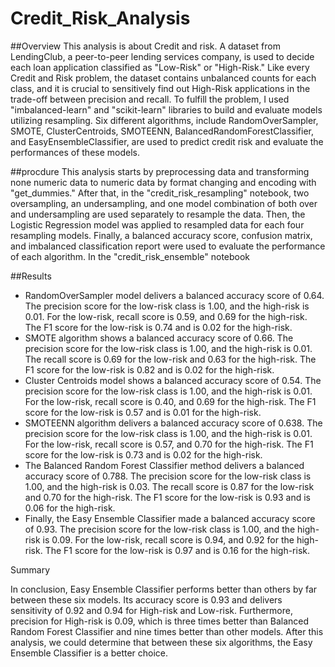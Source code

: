 # Credit_Risk_Analysis
##Overview
	This analysis is about Credit and risk. A dataset from LendingClub, a peer-to-peer lending services company, is used to decide each loan application classified as "Low-Risk" or "High-Risk." Like every Credit and Risk problem, the dataset contains unbalanced counts for each class, and it is crucial to sensitively find out High-Risk applications in the trade-off between precision and recall.
	To fulfill the problem, I used "imbalanced-learn" and "scikit-learn" libraries to build and evaluate models utilizing resampling. Six different algorithms, include RandomOverSampler, SMOTE, ClusterCentroids, SMOTEENN, BalancedRandomForestClassifier, and EasyEnsembleClassifier, are used to predict credit risk and evaluate the performances of these models.

##procdure
  This analysis starts by preprocessing data and transforming none numeric data to numeric data by format changing and encoding with "get_dummies."
After that, in the "credit_risk_resampling" notebook, two oversampling, an undersampling, and one model combination of both over and undersampling are used separately to resample the data. Then, the Logistic Regression model was applied to resampled data for each four resampling models. Finally, a balanced accuracy score, confusion matrix, and imbalanced classification report were used to evaluate the performance of each algorithm.
In the "credit_risk_ensemble" notebook 

##Results

- RandomOverSampler model delivers a balanced accuracy score of 0.64. The precision score for the low-risk class is 1.00, and the high-risk is 0.01. For the low-risk, recall score is 0.59, and 0.69 for the high-risk. The F1 score for the low-risk is 0.74 and is 0.02 for the high-risk.
- SMOTE algorithm shows a balanced accuracy score of 0.66. The precision score for the low-risk class is 1.00, and the high-risk is 0.01. The recall score is 0.69 for the low-risk and 0.63 for the high-risk. The F1 score for the low-risk is 0.82 and is 0.02 for the high-risk.
- Cluster Centroids model shows a balanced accuracy score of 0.54. The precision score for the low-risk class is 1.00, and the high-risk is 0.01. For the low-risk, recall score is 0.40, and 0.69 for the high-risk. The F1 score for the low-risk is 0.57 and is 0.01 for the high-risk.
- SMOTEENN algorithm delivers a balanced accuracy score of 0.638. The precision score for the low-risk class is 1.00, and the high-risk is 0.01. For the low-risk, recall score is 0.57, and 0.70 for the high-risk. The F1 score for the low-risk is 0.73 and is 0.02 for the high-risk.
- The Balanced Random Forest Classifier method delivers a balanced accuracy score of 0.788. The precision score for the low-risk class is 1.00, and the high-risk is 0.03. The recall score is 0.87 for the low-risk and 0.70 for the high-risk. The F1 score for the low-risk is 0.93 and is 0.06 for the high-risk.
- Finally, the Easy Ensemble Classifier made a balanced accuracy score of 0.93. The precision score for the low-risk class is 1.00, and the high-risk is 0.09. For the low-risk, recall score is 0.94, and 0.92 for the high-risk. The F1 score for the low-risk is 0.97 and is 0.16 for the high-risk.


Summary

In conclusion, Easy Ensemble Classifier performs better than others by far between these six models. Its accuracy score is 0.93 and delivers sensitivity of 0.92 and 0.94 for High-risk and Low-risk. Furthermore, precision for High-risk is 0.09, which is three times better than Balanced Random Forest Classifier and nine times better than other models. After this analysis, we could determine that between these six algorithms, the Easy Ensemble Classifier is a better choice.
